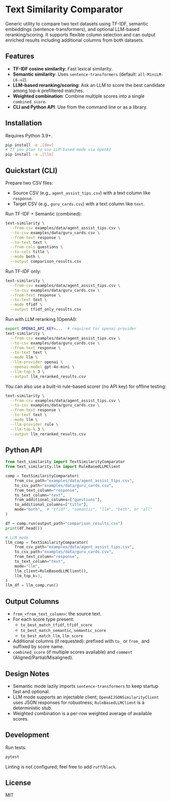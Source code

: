 # Text Similarity Comparator

Generic utility to compare two text datasets using TF-IDF, semantic embeddings (sentence-transformers), and optional LLM-based reranking/scoring. It supports flexible column selection and can output enriched results including additional columns from both datasets.

## Features

- **TF-IDF cosine similarity**: Fast lexical similarity.
- **Semantic similarity**: Uses `sentence-transformers` (default: `all-MiniLM-L6-v2`).
- **LLM-based reranking/scoring**: Ask an LLM to score the best candidate among top-k prefiltered matches.
- **Weighted combination**: Combine multiple scores into a single `combined_score`.
- **CLI and Python API**: Use from the command line or as a library.

## Installation

Requires Python 3.9+.

```bash
pip install -e .[dev]
# If you plan to use LLM-based mode via OpenAI
pip install -e .[llm]
```

## Quickstart (CLI)

Prepare two CSV files:
- Source CSV (e.g., `agent_assist_tips.csv`) with a text column like `response`.
- Target CSV (e.g., `guru_cards.csv`) with a text column like `text`.

Run TF-IDF + Semantic (combined):

```bash
text-similarity \
  --from-csv examples/data/agent_assist_tips.csv \
  --to-csv examples/data/guru_cards.csv \
  --from-text response \
  --to-text text \
  --from-cols questions \
  --to-cols title \
  --mode both \
  --output comparison_results.csv
```

Run TF-IDF only:

```bash
text-similarity \
  --from-csv examples/data/agent_assist_tips.csv \
  --to-csv examples/data/guru_cards.csv \
  --from-text response \
  --to-text text \
  --mode tfidf \
  --output tfidf_only_results.csv
```

Run with LLM reranking (OpenAI):

```bash
export OPENAI_API_KEY=...  # required for openai provider
text-similarity \
  --from-csv examples/data/agent_assist_tips.csv \
  --to-csv examples/data/guru_cards.csv \
  --from-text response \
  --to-text text \
  --mode llm \
  --llm-provider openai \
  --openai-model gpt-4o-mini \
  --llm-top-k 3 \
  --output llm_reranked_results.csv
```

You can also use a built-in rule-based scorer (no API key) for offline testing:

```bash
text-similarity \
  --from-csv examples/data/agent_assist_tips.csv \
  --to-csv examples/data/guru_cards.csv \
  --from-text response \
  --to-text text \
  --mode llm \
  --llm-provider rule \
  --llm-top-k 3 \
  --output llm_reranked_results.csv
```

## Python API

```python
from text_similarity import TextSimilarityComparator
from text_similarity.llm import RuleBasedLLMClient

comp = TextSimilarityComparator(
    from_csv_path="examples/data/agent_assist_tips.csv",
    to_csv_path="examples/data/guru_cards.csv",
    from_text_column="response",
    to_text_column="text",
    from_additional_columns=["questions"],
    to_additional_columns=["title"],
    mode="both",  # "tfidf", "semantic", "llm", "both", or "all"
)

df = comp.run(output_path="comparison_results.csv")
print(df.head())

# LLM mode
llm_comp = TextSimilarityComparator(
    from_csv_path="examples/data/agent_assist_tips.csv",
    to_csv_path="examples/data/guru_cards.csv",
    from_text_column="response",
    to_text_column="text",
    mode="llm",
    llm_client=RuleBasedLLMClient(),
    llm_top_k=3,
)
llm_df = llm_comp.run()
```

## Output Columns

- `from_<from_text_column>`: the source text.
- For each score type present:
  - `to_best_match_tfidf`, `tfidf_score`
  - `to_best_match_semantic`, `semantic_score`
  - `to_best_match_llm`, `llm_score`
- Additional columns (if requested): prefixed with `to_` or `from_` and suffixed by score name.
- `combined_score` (if multiple scores available) and `comment` (Aligned/Partial/Misaligned).

## Design Notes

- Semantic mode lazily imports `sentence-transformers` to keep startup fast and optional.
- LLM mode supports an injectable client; `OpenAIJSONSimilarityClient` uses JSON responses for robustness; `RuleBasedLLMClient` is a deterministic stub.
- Weighted combination is a per-row weighted average of available scores.

## Development

Run tests:

```bash
pytest
```

Linting is not configured; feel free to add `ruff`/`black`.

## License

MIT
